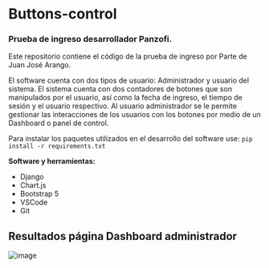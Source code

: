 # Buttons-control
### Prueba de ingreso desarrollador Panzofi.
Este repositorio contiene el código de la prueba de ingreso por Parte de Juan José Arango. 

El software cuenta con dos tipos de usuario: Administrador y usuario del sistema. El sistema cuenta con dos contadores de botones que son manipulados por el usuario, así como la fecha de ingreso, el tiempo de sesión y el usuario respectivo. 
Al usuario administrador se le permite gestionar las interacciones de los usuarios con los botones por medio de un Dashboard o panel de control.

Para instalar los paquetes utilizados en el desarrollo del software use: ```pip install -r requirements.txt``` 

**Software y herramientas:**
+ Django
+ Chart.js
+ Bootstrap 5
+ VSCode
+ Git


## Resultados página Dashboard administrador

![image](https://user-images.githubusercontent.com/51855856/234434556-ca9617ae-4bd1-4688-ad88-cf24a7ad3681.png)
